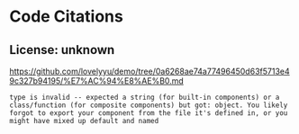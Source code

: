 # Code Citations

## License: unknown
https://github.com/lovelyyu/demo/tree/0a6268ae74a77496450d63f5713e49c327b94195/%E7%AC%94%E8%AE%B0.md

```
type is invalid -- expected a string (for built-in components) or a class/function (for composite components) but got: object. You likely forgot to export your component from the file it's defined in, or you might have mixed up default and named
```

